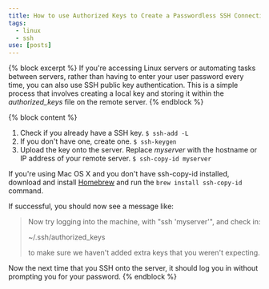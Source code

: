 ```yaml
---
title: How to use Authorized Keys to Create a Passwordless SSH Connection
tags:
  - linux
  - ssh
use: [posts]
---
```

{% block excerpt %}
If you're accessing Linux servers or automating tasks between servers, rather than having to enter your user password every time, you can also use SSH public key authentication. This is a simple process that involves creating a local key and storing it within the *authorized_keys* file on the remote server.
{% endblock %}

{% block content %}
1. Check if you already have a SSH key.
   `$ ssh-add -L` 
2. If you don't have one, create one.
   `$ ssh-keygen`
2. Upload the key onto the server. Replace *myserver* with the hostname or IP address of your remote server.
   `$ ssh-copy-id myserver`

If you're using Mac OS X and you don't have ssh-copy-id installed, download and install [Homebrew](http://mxcl.github.com/homebrew "Homebrew") and run the `brew install ssh-copy-id` command.

If successful, you should now see a message like:

> Now try logging into the machine, with "ssh 'myserver'", and check in:
>
>  ~/.ssh/authorized_keys
>
> to make sure we haven't added extra keys that you weren't expecting.

Now the next time that you SSH onto the server, it should log you in without prompting you for your password.
{% endblock %}
